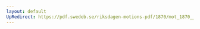 ```yaml
---
layout: default
UpRedirect: https://pdf.swedeb.se/riksdagen-motions-pdf/1870/mot_1870__ak__00241/mot_1870__ak__00241_001.pdf
---
```


